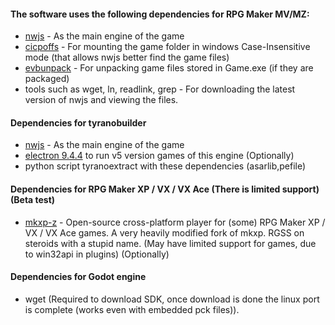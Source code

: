 #### The software uses the following dependencies for RPG Maker MV/MZ:
- [nwjs](https://nwjs.io/) - As the main engine of the game
- [cicpoffs](https://github.com/adlerosn/cicpoffs) - For mounting the game folder in windows Case-Insensitive mode (that allows nwjs better find the game files)
- [evbunpack](https://github.com/mos9527/evbunpack) - For unpacking game files stored in Game.exe (if they are packaged)
- tools such as wget, ln, readlink, grep - For downloading the latest version of nwjs and viewing the files.

#### Dependencies for tyranobuilder
- [nwjs](https://nwjs.io/) - As the main engine of the game
- [electron 9.4.4](https://github.com/electron/electron/releases/tag/v9.4.4) to run v5 version games of this engine (Optionally)
- python script tyranoextract with these dependencies (asarlib,pefile)

#### Dependencies for RPG Maker XP / VX / VX Ace (There is limited support) (Beta test)
- [mkxp-z](https://github.com/mkxp-z/mkxp-z) - Open-source cross-platform player for (some) RPG Maker XP / VX / VX Ace games. A very heavily modified fork of mkxp. RGSS on steroids with a stupid name. (May have limited support for games, due to win32api in plugins) (Optionally)

#### Dependencies for Godot engine
- wget (Required to download SDK, once download is done the linux port is complete (works even with embedded pck files)).
